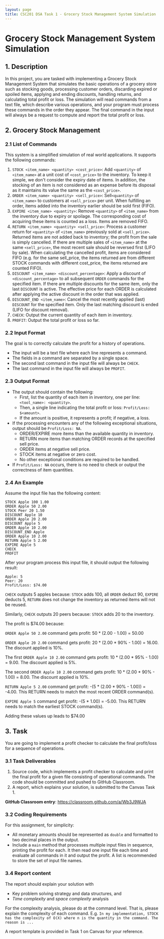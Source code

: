 ```yaml
---
layout: page
title: CSC201 DSA Task 1 - Grocery Stock Management System Simulation
---
```


# Grocery Stock Management System Simulation

## 1. Description

In this project, you are tasked with implementing a Grocery Stock Management System that simulates the basic operations of a grocery store such as stocking goods, processing customer orders, discarding expired or spoiled items, applying and ending discounts, handling returns, and calculating total profit or loss. The simulation will read commands from a text file, which describe various operations, and your program must process these commands in the order they appear. The final command in the input will always be a request to compute and report the total profit or loss.

## 2. Grocery Stock Management

### 2.1 List of Commands

This system is a simplified simulation of real world applications. It supports the following commands:

1. `STOCK <item_name> <quantity> <cost_price>`: Add `<quantity>` of `<item_name>` at a unit cost of `<cost_price>` to the inventory. To keep it simple, we don't consider the expiry date of items. In addition, the stocking of an item is not considered as an expense before its disposal as it maintains its value the same as the `<cost_price>`.
2. `ORDER <item_name> <quantity> <sell_price>`: Sell`<quantity>` of `<item_name>` to customers at `<sell_price>` per unit. When fulfilling an order, items added into the inventory earlier should be sold first (FIFO).
3. `EXPIRE <item_name> <quantity>`: Remove `<quantity>` of `<item_name>` from the inventory due to expiry or spoilage. The corresponding cost of acquiring these items is counted as a loss. Items are removed FIFO.
4. `RETURN <item_name> <quantity> <sell_price>`: Process a customer return for `<quantity>` of `<item_name>` previously sold at `<sell_price>`. Returned items are not added back to inventory; the profit from the sale is simply cancelled. If there are multiple sales of `<item_name>` at the same `<sell_price>`, the most recent sale should be reversed first (LIFO by sale). When calculating the cancelled profit, items are considered FIFO (e.g. for the same sell_price, the items returned are from different STOCK commands with different cost_price, the items returned are counted FIFO).
5. `DISCOUNT <item_name> <discount_percentage>`: Apply a discount of `<discount_percentage>` to all subsequent `ORDER` commands for the specified item. If there are multiple discounts for the same item, only the last `DISCOUNT` is active. The effective price for each ORDER is calculated after applying the active discount in the order that was applied.
6. `DISCOUNT_END <item_name>`: Cancel the most recently applied (last) `DISCOUNT` for the specified item. Only the last matching discount is ended (LIFO for discount removal).
7. `CHECK`: Output the current quantity of each item in inventory.
8. `PROFIT`: Output the total profit or loss so far.

### 2.2 Input Format

The goal is to correctly calculate the profit for a history of operations.

- The input will be a text file where each line represents a command.
- The fields in a command are separated by a single space.
- The second last command in the input file will always be `CHECK`.
- The last command in the input file will always be `PROFIT`.

### 2.3 Output Format

- The output should contain the following:
  - First, list the quantity of each item in inventory, one per line: `<tool_name>: <quantity>`.
  - Then, a single line indicating the total profit or loss: `Profit/Loss: $<amount>`.
  - If the amount is positive, it represents a profit; if negative, a loss.
- If the processing encounters any of the following exceptional situations, output should be `Profit/Loss: NA`.
  - ORDER/EXPIRE more items than the available quantity in inventory.
  - RETURN more items than matching ORDER records at the specified sell price.
  - ORDER items at negative sell price.
  - STOCK items at negative or zero cost.
  - No other exceptional conditions are required to be handled.
- If `Profit/Loss: NA` occurs, there is no need to check or output the correctness of item quantities.

### 2.4 An Example

Assume the input file has the following content:

```
STOCK Apple 100 1.00
ORDER Apple 50 2.00
STOCK Peer 20 1.50
DISCOUNT Apple 10
ORDER Apple 20 2.00
DISCOUNT Apple 5
ORDER Apple 10 2.00
DISCOUNT_END Apple
ORDER Apple 10 2.00
RETURN Apple 5 2.00
EXPIRE Apple 5
CHECK
PROFIT
```

After your program process this input file, it should output the following result:

```
Apple: 5
Peer: 20
Profit/Loss: $74.00
```

`CHECK` outputs 5 apples because: `STOCK` adds 100, all `ORDER` deduct 90, `EXPIRE` deducts 5, `RETURN` does not change the inventory as returned items will not be reused.

Similarly, `CHECK` outputs 20 peers because: `STOCK` adds 20 to the inventory.

The profit is $74.00 because:

`ORDER Apple 50 2.00` command gets profit: 50 * (2.00 - 1.00) = 50.00

`ORDER Apple 20 2.00` command gets profit: 20 * (2.00 * 90% - 1.00) = 16.00. The discount applied is 10%.

The first `ORDER Apple 10 2.00` command gets profit: 10 * (2.00 * 95% - 1.00) = 9.00. The discount applied is 5%.

The second `ORDER Apple 10 2.00` command gets profit: 10 * (2.00 * 90% - 1.00) = 8.00. The discount applied is 10%.

`RETURN Apple 5 2.00` command get profit: -(5 * (2.00 * 90% - 1.00)) = -4.00. This RETURN needs to match the most recent ORDER command(s).

`EXPIRE Apple 5` command get profit: -(5 * 1.00) = -5.00. This RETURN needs to match the earliest  STOCK command(s).

Adding these values up leads to $74.00

## 3. Task

You are going to implement a profit checker to calculate the final profit/loss for a sequence of operations. 

### 3.1 Task Deliverables

1.   Source code, which implements a profit checker to calculate and print the final profit for a given file consisting of operational commands. The code should be committed and pushed to GitHub Classroom.
2.   A report, which explains your solution, is submitted to the Canvas Task 1. 

**GitHub Classroom entry**: <https://classroom.github.com/a/Wb3J9WJA>

### 3.2 Coding Requirements

For this assignment, for simplicity:

*    All monetary amounts should be represented as `double` and formatted to two decimal places in the output.
*   Include a `main` method that processes multiple input files in sequence, printing the profit for each. It then read one input file each time and evaluate all commands in it and output the profit. A list is recommended to store the set of input file names.

### 3.4 Report content

The report should explain your solution with

*    Key problem solving strategy and data structures, and
*   *Time complexity* and *space complexity* analysis

For the complexity analysis, please do at the command level. That is, please explain the complexity of each command. E.g.
`In my implementation, STOCK has the complexity of O(X) where n is the quantity in the command. The reason is ...`

A report template is provided in Task 1 on Canvas for your reference.

